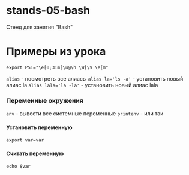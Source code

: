 # stands-05-bash

Стенд для занятия "Bash"

# Примеры из урока

`export PS1="\e[0;31m[\u@\h \W]\$ \e[m"`

`alias` - посмотреть все алиасы
`alias la='ls -a'` - установить новый алиас la
`alias lala='la -la'` - установить новый алиас lala


### Переменные окружения
`env` - вывести все системные переменные
`printenv` - или так

#### Установить переменную
`export var=var`

#### Считать переменную
`echo $var`





